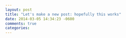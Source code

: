 ```yaml
---
layout: post
title: "Let's make a new post: hopefully this works"
date: 2014-03-05 14:34:23 -0600
comments: true
categories: 
---
```

